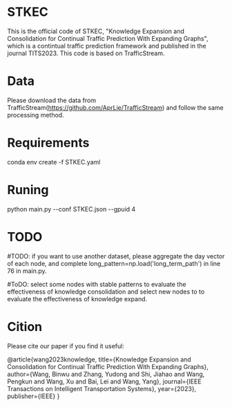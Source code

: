 # STKEC
This is the official code of STKEC, "Knowledge Expansion and Consolidation for Continual Traffic Prediction With Expanding Graphs", which is a contintual traffic prediction framework and published in the journal TITS2023.
This code is based on TrafficStream.
# Data
Please download the data from TrafficStream(https://github.com/AprLie/TrafficStream) and follow the same processing method.

# Requirements
conda env create -f STKEC.yaml


# Runing
python main.py --conf STKEC.json --gpuid 4

# TODO

#TODO: if you want to use another dataset, please aggregate the day vector of each node, and complete long_pattern=np.load('long_term_path') in line 76 in main.py.

#ToDO: select some nodes with stable patterns to evaluate the effectiveness of knowledge consolidation and select new nodes to to evaluate the effectiveness of knowledge expand.

# Cition
Please cite our paper if you find it useful:

@article{wang2023knowledge,
  title={Knowledge Expansion and Consolidation for Continual Traffic Prediction With Expanding Graphs},
  author={Wang, Binwu and Zhang, Yudong and Shi, Jiahao and Wang, Pengkun and Wang, Xu and Bai, Lei and Wang, Yang},
  journal={IEEE Transactions on Intelligent Transportation Systems},
  year={2023},
  publisher={IEEE}
}


